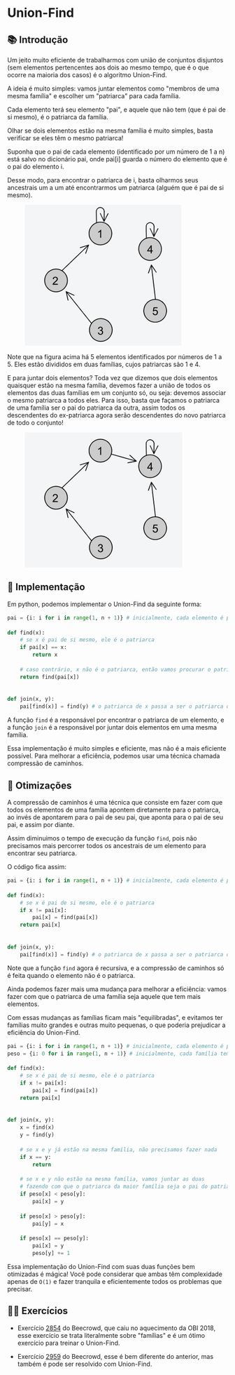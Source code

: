 # Union-Find

## 📚 Introdução

Um jeito muito eficiente de trabalharmos com união de conjuntos disjuntos (sem elementos pertencentes aos dois ao mesmo tempo, que é o que ocorre na maioria dos casos) é o algoritmo Union-Find.

A ideia é muito simples: vamos juntar elementos como "membros de uma mesma família" e escolher um "patriarca" para cada família.

Cada elemento terá seu elemento "pai", e aquele que não tem (que é pai de si mesmo), é o patriarca da família.

Olhar se dois elementos estão na mesma família é muito simples, basta verificar se eles têm o mesmo patriarca!

Suponha que o pai de cada elemento (identificado por um número de 1 a n) está salvo no dicionário pai, onde pai[i] guarda o número do elemento que é o pai do elemento i.

Desse modo, para encontrar o patriarca de i, basta olharmos seus ancestrais um a um até encontrarmos um patriarca (alguém que é pai de si
mesmo).

<figure><img src="../assets/union1.png" alt="union-find"><figcaption></figcaption></figure>

Note que na figura acima há 5 elementos identificados por números de 1 a 5. Eles estão divididos em duas famílias, cujos patriarcas são 1 e 4.

E para juntar dois elementos? Toda vez que dizemos que dois elementos quaisquer estão na mesma família, devemos fazer a união de todos os elementos das duas famílias em um conjunto só, ou seja: devemos associar o mesmo patriarca a todos eles. Para isso, basta que façamos o patriarca de uma família ser o pai do patriarca da outra, assim todos os descendentes do ex-patriarca agora serão descendentes do novo patriarca de todo o conjunto!

<figure><img src="../assets/union2.png" alt="faz o 1 ser pai da família do 4"><figcaption></figcaption></figure>

## 📝 Implementação

Em python, podemos implementar o Union-Find da seguinte forma:

```py
pai = {i: i for i in range(1, n + 1)} # inicialmente, cada elemento é pai de si mesmo

def find(x):
    # se x é pai de si mesmo, ele é o patriarca
    if pai[x] == x:
        return x

    # caso contrário, x não é o patriarca, então vamos procurar o patriarca de seu pai
    return find(pai[x])


def join(x, y):
    pai[find(x)] = find(y) # o patriarca de x passa a ser o patriarca de y
```

A função `find` é a responsável por encontrar o patriarca de um elemento, e a função `join` é a responsável por juntar dois elementos em uma mesma família.

Essa implementação é muito simples e eficiente, mas não é a mais eficiente possível. Para melhorar a eficiência, podemos usar uma técnica chamada compressão de caminhos.

## 📐 Otimizações

A compressão de caminhos é uma técnica que consiste em fazer com que todos os elementos de uma família apontem diretamente para o patriarca, ao invés de apontarem para o pai de seu pai, que aponta para o pai de seu pai, e assim por diante.

Assim diminuimos o tempo de execução da função `find`, pois não precisamos mais percorrer todos os ancestrais de um elemento para encontrar seu patriarca.

O código fica assim:

```py
pai = {i: i for i in range(1, n + 1)} # inicialmente, cada elemento é pai de si mesmo

def find(x):
    # se x é pai de si mesmo, ele é o patriarca
    if x != pai[x]:
        pai[x] = find(pai[x])
    return pai[x]


def join(x, y):
    pai[find(x)] = find(y) # o patriarca de x passa a ser o patriarca de y
```

Note que a função `find` agora é recursiva, e a compressão de caminhos só é feita quando o elemento não é o patriarca.

Ainda podemos fazer mais uma mudança para melhorar a eficiência: vamos fazer com que o patriarca de uma família seja aquele que tem mais elementos.

Com essas mudanças as famílias ficam mais "equilibradas", e evitamos ter famílias muito grandes e outras muito pequenas, o que poderia prejudicar a eficiência do Union-Find.

```py
pai = {i: i for i in range(1, n + 1)} # inicialmente, cada elemento é pai de si mesmo
peso = {i: 0 for i in range(1, n + 1)} # inicialmente, cada família tem peso 0

def find(x):
    # se x é pai de si mesmo, ele é o patriarca
    if x != pai[x]:
        pai[x] = find(pai[x])
    return pai[x]


def join(x, y):
    x = find(x)
    y = find(y)

    # se x e y já estão na mesma família, não precisamos fazer nada
    if x == y:
        return

    # se x e y não estão na mesma família, vamos juntar as duas
    # fazendo com que o patriarca da maior família seja o pai do patriarca da menor família
    if peso[x] < peso[y]:
        pai[x] = y

    if peso[x] > peso[y]:
        pai[y] = x

    if peso[x] == peso[y]:
        pai[x] = y
        peso[y] += 1
```

Essa implementação do Union-Find com suas duas funções bem otimizadas é mágica! Você pode considerar que ambas têm complexidade apenas de `O(1)` e fazer tranquila e eficientemente todos os problemas que precisar.

## 🧑‍🏫 Exercícios

- Exercício [2854](https://www.beecrowd.com.br/judge/pt/problems/view/2412) do Beecrowd, que caiu no aquecimento da OBI 2018, esse exercício se trata literalmente sobre "famílias" e é um ótimo exercício para treinar o Union-Find.

- Exercício [2959](https://www.beecrowd.com.br/judge/pt/problems/view/2959) do Beecrowd, esse é bem diferente do anterior, mas também é pode ser resolvido com Union-Find.
